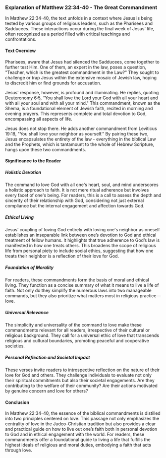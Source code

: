### Explanation of Matthew 22:34-40 - The Great Commandment

In Matthew 22:34-40, the text unfolds in a context where Jesus is being tested by various groups of religious leaders, such as the Pharisees and Sadducees. These interactions occur during the final week of Jesus' life, often recognized as a period filled with critical teachings and confrontations.

#### Text Overview

Pharisees, aware that Jesus had silenced the Sadducees, come together to further test Him. One of them, an expert in the law, poses a question, "Teacher, which is the greatest commandment in the Law?" They sought to challenge or trap Jesus within the extensive mosaic of Jewish law, hoping to discredit him or find grounds for accusation.

Jesus' response, however, is profound and illuminating. He replies, quoting Deuteronomy 6:5, “You shall love the Lord your God with all your heart and with all your soul and with all your mind." This commandment, known as the Shema, is a foundational element of Jewish faith, recited in morning and evening prayers. This represents complete and total devotion to God, encompassing all aspects of life.

Jesus does not stop there. He adds another commandment from Leviticus 19:18, "You shall love your neighbor as yourself.” By pairing these two, Jesus encapsulates the entirety of the law - everything in the biblical Law and the Prophets, which is tantamount to the whole of Hebrew Scripture, hangs upon these two commandments.

#### Significance to the Reader

##### **Holistic Devotion**

The command to love God with all one's heart, soul, and mind underscores a holistic approach to faith. It is not mere ritual adherence but involves every facet of one's being. For readers, this is a call to assess the depth and sincerity of their relationship with God, considering not just external compliance but the internal engagement and affection towards God.

##### **Ethical Living**

Jesus’ coupling of loving God entirely with loving one's neighbor as oneself establishes an inseparable link between one’s devotion to God and ethical treatment of fellow humans. It highlights that true adherence to God’s law is manifested in how one treats others. This broadens the scope of religious life from personal piety to include social ethics, suggesting that how one treats their neighbor is a reflection of their love for God.

##### **Foundation of Morality**

For readers, these commandments form the basis of moral and ethical living. They function as a concise summary of what it means to live a life of faith. Not only do they simplify the numerous laws into two manageable commands, but they also prioritize what matters most in religious practice—love.

##### **Universal Relevance**

The simplicity and universality of the command to love make these commandments relevant for all readers, irrespective of their cultural or religious background. They call for a universal ethic of love that transcends religious and cultural boundaries, promoting peaceful and cooperative societies.

##### **Personal Reflection and Societal Impact**

These verses invite readers to introspective reflection on the nature of their love for God and others. They challenge individuals to evaluate not only their spiritual commitments but also their societal engagements. Are they contributing to the welfare of their community? Are their actions motivated by genuine concern and love for others?

#### Conclusion

In Matthew 22:34-40, the essence of the biblical commandments is distilled into two principles centered on love. This passage not only emphasizes the centrality of love in the Judeo-Christian tradition but also provides a clear and practical guide on how to live out one’s faith both in personal devotion to God and in ethical engagement with the world. For readers, these commandments offer a foundational guide to living a life that fulfills the highest ideals of religious and moral duties, embodying a faith that acts through love.
